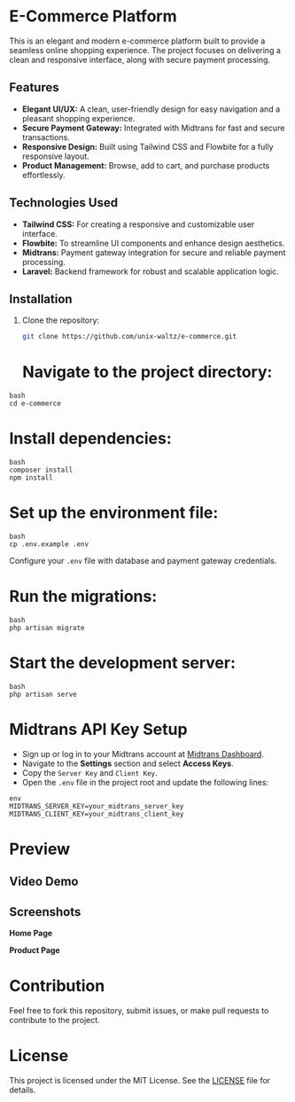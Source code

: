 # E-Commerce Platform

This is an elegant and modern e-commerce platform built to provide a seamless online shopping experience. The project focuses on delivering a clean and responsive interface, along with secure payment processing.

## Features

- **Elegant UI/UX:** A clean, user-friendly design for easy navigation and a pleasant shopping experience.
- **Secure Payment Gateway:** Integrated with Midtrans for fast and secure transactions.
- **Responsive Design:** Built using Tailwind CSS and Flowbite for a fully responsive layout.
- **Product Management:** Browse, add to cart, and purchase products effortlessly.

## Technologies Used

- **Tailwind CSS:** For creating a responsive and customizable user interface.
- **Flowbite:** To streamline UI components and enhance design aesthetics.
- **Midtrans:** Payment gateway integration for secure and reliable payment processing.
- **Laravel:** Backend framework for robust and scalable application logic.

## Installation

1. Clone the repository:
   ```bash
   git clone https://github.com/unix-waltz/e-commerce.git
   ```
   <h1>Navigate to the project directory:</h1>

<pre><code>bash
cd e-commerce
</code></pre>

<h1>Install dependencies:</h1>

<pre><code>bash
composer install
npm install
</code></pre>

<h1>Set up the environment file:</h1>

<pre><code>bash
cp .env.example .env
</code></pre>

<p>Configure your <code>.env</code> file with database and payment gateway credentials.</p>

<h1>Run the migrations:</h1>

<pre><code>bash
php artisan migrate
</code></pre>

<h1>Start the development server:</h1>

<pre><code>bash
php artisan serve
</code></pre>

<h1>Midtrans API Key Setup</h1>

<ul>
    <li>Sign up or log in to your Midtrans account at <a href="https://dashboard.midtrans.com/">Midtrans Dashboard</a>.</li>
    <li>Navigate to the <strong>Settings</strong> section and select <strong>Access Keys</strong>.</li>
    <li>Copy the <code>Server Key</code> and <code>Client Key</code>.</li>
    <li>Open the <code>.env</code> file in the project root and update the following lines:</li>
</ul>

<pre><code>env
MIDTRANS_SERVER_KEY=your_midtrans_server_key
MIDTRANS_CLIENT_KEY=your_midtrans_client_key
</code></pre>

<h1>Preview</h1>

<h2>Video Demo</h2>

<h2>Screenshots</h2>

<p><strong>Home Page</strong></p>

<p><strong>Product Page</strong></p>

<h1>Contribution</h1>

<p>Feel free to fork this repository, submit issues, or make pull requests to contribute to the project.</p>

<h1>License</h1>

<p>This project is licensed under the MIT License. See the <a href="LICENSE">LICENSE</a> file for details.</p>

